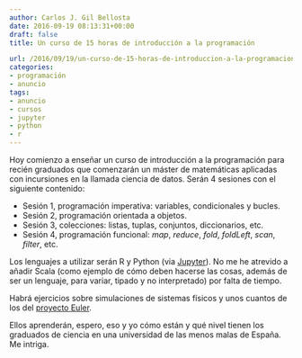 ```yaml
---
author: Carlos J. Gil Bellosta
date: 2016-09-19 08:13:31+00:00
draft: false
title: Un curso de 15 horas de introducción a la programación

url: /2016/09/19/un-curso-de-15-horas-de-introduccion-a-la-programacion/
categories:
- programación
- anuncio
tags:
- anuncio
- cursos
- jupyter
- python
- r
---
```


Hoy comienzo a enseñar un curso de introducción a la programación para recién graduados que comenzarán un máster de matemáticas aplicadas con incursiones en la llamada ciencia de datos. Serán 4 sesiones con el siguiente contenido:

* Sesión 1, programación imperativa: variables, condicionales y bucles.
* Sesión 2, programación orientada a objetos.
* Sesión 3, colecciones: listas, tuplas, conjuntos, diccionarios, etc.
* Sesión 4, programación funcional: _map_, _reduce_, _fold_, _foldLeft_, _scan_, _filter_, etc.

Los lenguajes a utilizar serán R y Python (via [Jupyter](http://jupyter.org/)). No me he atrevido a añadir Scala (como ejemplo de cómo deben hacerse las cosas, además de ser un lenguaje, para variar, tipado y no interpretado) por falta de tiempo.

Habrá ejercicios sobre simulaciones de sistemas físicos y unos cuantos de los del [proyecto Euler](https://projecteuler.net/archives).

Ellos aprenderán, espero, eso y yo cómo están y qué nivel tienen los graduados de ciencia en una universidad de las menos malas de España. Me intriga.
